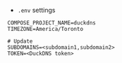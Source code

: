 - `.env` settings
```env
COMPOSE_PROJECT_NAME=duckdns
TIMEZONE=America/Toronto

# Update
SUBDOMAINS=<subdomain1,subdomain2>
TOKEN=<DuckDNS token>
```